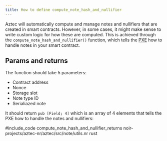 ```yaml
---
title: How to define compute_note_hash_and_nullifier
---
```


Aztec will automatically compute and manage notes and nullifiers that are created in smart contracts. However, in some cases, it might make sense to write custom logic for how these are computed. This is achieved through the `compute_note_hash_and_nullifier()` function, which tells the [PXE](../../../../learn/concepts/pxe/main.md) how to handle notes in your smart contract.

## Params and returns

The function should take 5 parameters:

* Contract address
* Nonce
* Storage slot
* Note type ID
* Serialiazed note

It should return `pub [Field; 4]` which is an array of 4 elements that tells the PXE how to handle the notes and nullifiers:

#include_code compute_note_hash_and_nullifier_returns noir-projects/aztec-nr/aztec/src/note/utils.nr rust
